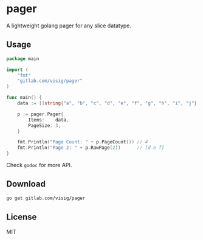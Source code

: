 # pager

A lightweight golang pager for any slice datatype.



## Usage

```go
package main

import (
    "fmt"
    "gitlab.com/visig/pager"
)

func main() {
	data := []string{"a", "b", "c", "d", "e", "f", "g", "h", "i", "j"}

	p := pager.Pager{
		Items:    data,
		PageSize: 3,
	}

	fmt.Println("Page Count: " + p.PageCount()) // 4
	fmt.Println("Page 2: " + p.RawPage(2))      // [d e f]
}
```

Check `godoc` for more API.

## Download

```bash
go get gitlab.com/visig/pager
```


## License

MIT
